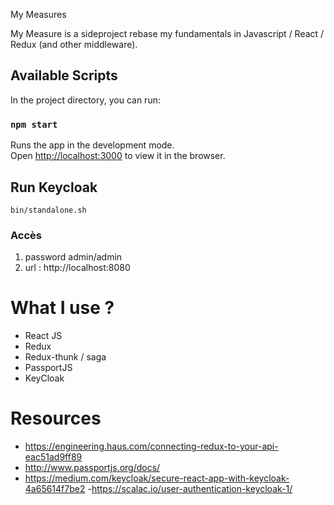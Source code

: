 My Measures

My Measure is a sideproject rebase my fundamentals in Javascript / React / Redux (and other middleware).

## Available Scripts

In the project directory, you can run:

### `npm start`

Runs the app in the development mode.<br />
Open [http://localhost:3000](http://localhost:3000) to view it in the browser.


## Run Keycloak
```
bin/standalone.sh
```
### Accès
1. password
admin/admin
2. url : http://localhost:8080

# What I use ?
- React JS
- Redux
- Redux-thunk / saga
- PassportJS
- KeyCloak



# Resources
- https://engineering.haus.com/connecting-redux-to-your-api-eac51ad9ff89
- http://www.passportjs.org/docs/
- https://medium.com/keycloak/secure-react-app-with-keycloak-4a65614f7be2
-https://scalac.io/user-authentication-keycloak-1/
